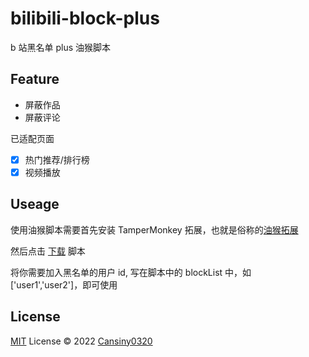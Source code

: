 # bilibili-block-plus

b 站黑名单 plus 油猴脚本

## Feature

- 屏蔽作品
- 屏蔽评论

已适配页面

- [x] 热门推荐/排行榜
- [x] 视频播放

## Useage

使用油猴脚本需要首先安装 TamperMonkey 拓展，也就是俗称的[油猴拓展](https://www.tampermonkey.net/index.php)

然后点击 [下载](https://github.com/Cansiny0320/bilibili-block-plus/raw/master/dist/index.user.js) 脚本

将你需要加入黑名单的用户 id, 写在脚本中的 blockList 中，如 ['user1','user2']，即可使用

## License

[MIT](./LICENSE) License © 2022 [Cansiny0320](https://github.com/Cansiny0320)
